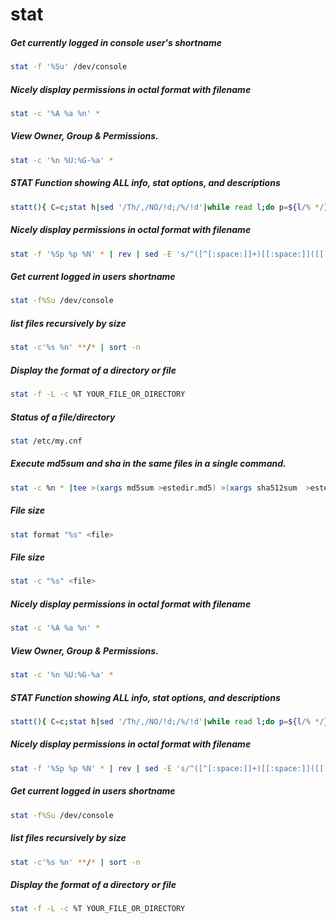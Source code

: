 # stat

##### Get currently logged in console user's shortname
```sh
stat -f '%Su' /dev/console
```

##### Nicely display permissions in octal format with filename
```sh
stat -c '%A %a %n' *
```

##### View Owner, Group & Permissions.
```sh
stat -c '%n %U:%G-%a' *
```

##### STAT Function showing ALL info, stat options, and descriptions
```sh
statt(){ C=c;stat h|sed '/Th/,/NO/!d;/%/!d'|while read l;do p=${l/% */};[ $p == %Z ]&&C=fc&&echo ^FS:^;echo "`stat -$C $p \"$1\"` ^$p^${l#%* }";done|column -ts^; }
```

##### Nicely display permissions in octal format with filename
```sh
stat -f '%Sp %p %N' * | rev | sed -E 's/^([^[:space:]]+)[[:space:]]([[:digit:]]{4})[^[:space:]]*[[:space:]]([^[:space:]]+)/\1 \2 \3/' | rev
```

##### Get current logged in users shortname
```sh
stat -f%Su /dev/console
```

##### list files recursively by size
```sh
stat -c'%s %n' **/* | sort -n
```

##### Display the format of a directory or file
```sh
stat -f -L -c %T YOUR_FILE_OR_DIRECTORY
```

##### Status of a file/directory
```sh
stat /etc/my.cnf
```

##### Execute md5sum and sha in the same files in a single command.
```sh
stat -c %n * |tee >(xargs md5sum >estedir.md5) >(xargs sha512sum  >estedir.sha)
```

##### File size
```sh
stat format "%s" <file>
```

##### File size
```sh
stat -c "%s" <file>
```

##### Nicely display permissions in octal format with filename
```sh
stat -c '%A %a %n' *
```

##### View Owner, Group & Permissions.
```sh
stat -c '%n %U:%G-%a' *
```

##### STAT Function showing ALL info, stat options, and descriptions
```sh
statt(){ C=c;stat h|sed '/Th/,/NO/!d;/%/!d'|while read l;do p=${l/% */};[ $p == %Z ]&&C=fc&&echo ^FS:^;echo "`stat -$C $p \"$1\"` ^$p^${l#%* }";done|column -ts^; }
```

##### Nicely display permissions in octal format with filename
```sh
stat -f '%Sp %p %N' * | rev | sed -E 's/^([^[:space:]]+)[[:space:]]([[:digit:]]{4})[^[:space:]]*[[:space:]]([^[:space:]]+)/\1 \2 \3/' | rev
```

##### Get current logged in users shortname
```sh
stat -f%Su /dev/console
```

##### list files recursively by size
```sh
stat -c'%s %n' **/* | sort -n
```

##### Display the format of a directory or file
```sh
stat -f -L -c %T YOUR_FILE_OR_DIRECTORY
```
